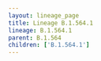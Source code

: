 ```yaml
---
layout: lineage_page
title: Lineage B.1.564.1
lineage: B.1.564.1
parent: B.1.564
children: ['B.1.564.1']
---
```

